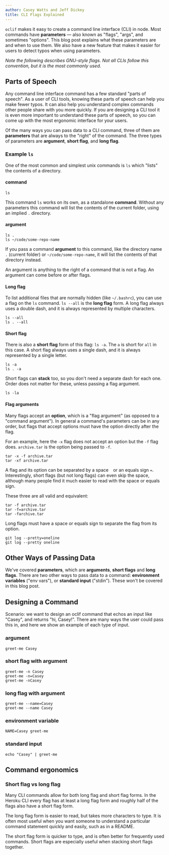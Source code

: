 ```yaml
---
author: Casey Watts and Jeff Dickey
title: CLI Flags Explained
---
```


`oclif` makes it easy to create a command line interface (CLI) in node. Most commands have **parameters** — also known as "flags", "args", and sometimes "options". This blog post explains what these parameters are and when to use them. We also have a new feature that makes it easier for users to detect typos when using parameters.

_Note the following describes GNU-style flags. Not all CLIs follow this convention, but it is the most commonly used._

## Parts of Speech

Any command line interface command has a few standard "parts of speech".  As a user of CLI tools, knowing these parts of speech can help you make fewer typos. It can also help you understand complex commands other people share with you more quickly. If you are designing a CLI tool it is even more important to understand these parts of speech, so you can come up with the most ergonomic interface for your users.
<!-- DIAGRAM OF PARTS OF SPEECH EXAMPLE -->

Of the many ways you can pass data to a CLI command, three of them are **parameters** that are always to the "right" of the command. The three types of parameters are **argument**, **short flag**, and **long flag**.

### Example `ls`
One of the  most common and simplest unix commands is `ls` which "lists" the contents of a directory.

#### command

```
ls
```

This command `ls` works on its own, as a standalone **command**. Without any parameters this command will list the contents of the current folder, using an implied `.` directory.

#### argument

```
ls .
ls ~/code/some-repo-name
```

If you pass a command **argument** to this command, like the directory name `.` (current folder) or `~/code/some-repo-name`, it will list the contents of that directory instead.

An argument is anything to the right of a command that is not a flag. An argument can come before or after flags.

#### Long flag
To list additional files that are normally hidden (like `~/.bashrc`), you can use a flag on the `ls` command. `ls --all` is the **long flag** form. A long flag always uses a double dash, and it is always represented by multiple characters.

```
ls --all
ls . --all
```

#### Short flag

There is also a **short flag** form of this flag: `ls -a`. The `a` is short for `all` in this case. A short flag always uses a single dash, and it is always represented by a single letter.

```
ls -a
ls . -a
```

Short flags can **stack** too, so you don't need a separate dash for each one. Order does not matter for these, unless passing a flag argument.

```
ls -la
```

#### Flag arguments
Many flags accept an **option**, which is a "flag argument" (as opposed to a "command argument"). In general a command's parameters can be in any order, but flags that accept options must have the option directly after the flag.

For an example, here the `-x` flag does not accept an option but the `-f` flag does. `archive.tar` is the option being passed to `-f`.

```
tar -x -f archive.tar
tar -xf archive.tar
```

A flag and its option can be separated by a space ` ` or an equals sign `=`. Interestingly, short flags (but not long flags) can even skip the space, although many people find it much easier to read with the space or equals sign.

These three are all valid and equivalent:

```
tar -f archive.tar
tar -f=archive.tar
tar -farchive.tar
```

Long flags must have a space or equals sign to separate the flag from its option.

```
git log --pretty=oneline
git log --pretty oneline
```

## Other Ways of Passing Data

We've covered **parameters**, which are **arguments**, **short flags** and **long flags**. There are two other ways to pass data to a command: **environment variables** ("env vars"), or **standard input** ("stdin"). These won't be covered in this blog post.


## Designing a Command

Scenario: we want to design an oclif command that echos an input like "Casey", and returns "hi, Casey!". There are many ways the user could pass this in, and here we show an example of each type of input.

### argument

```
greet-me Casey
```

### short flag with argument

```
greet-me -n Casey
greet-me -n=Casey
greet-me -nCasey
```

### long flag with argument

```
greet-me --name=Casey
greet-me --name Casey
```

### environment variable

```
NAME=Casey greet-me
```

### standard input

```
echo "Casey" | greet-me
```

## Command ergonomics

### Short flag vs long flag
Many CLI commands allow for both long flag and short flag forms. In the Heroku CLI every flag has at least a long flag form and roughly half of the flags also have a short flag form.

The long flag form is easier to read, but takes more characters to type. It is often most useful when you want someone to understand a particular command statement quickly and easily, such as in a README.

The short flag form is quicker to type, and is often better for frequently used commands. Short flags are especially useful when stacking short flags together.


<!-- ## Did you mean?
It is really easy to make a typo and use one dash instead of two, or vice versa. This "Long flag / short flag mismatch" is quite common. We hope that by catching these typos we will help you make fewer typos, save you from frustration, and speed up your development.

`oclif` can now detect when you accidentally have the wrong number of dashes for a command, and suggest a change to the command.

```
heroku config --s
> did you mean "heroku config -s"?
```

```
heroku config -something-long
> did you mean "heroku config --something-long"?
```

```
heroku config ---something-long
> did you mean to use FEWER DASHES? (something like this?)
```

This is an example of a "did you mean?" command, like this ruby plugin [did_you_mean](https://github.com/yuki24/did_you_mean).
-->
